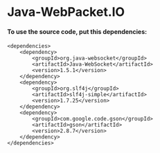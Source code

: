 # Java-WebPacket.IO

#### To use the source code, put this dependencies:

	<dependencies>
		<dependency>
			<groupId>org.java-websocket</groupId>
			<artifactId>Java-WebSocket</artifactId>
			<version>1.5.1</version>
		</dependency>
		<dependency>
			<groupId>org.slf4j</groupId>
			<artifactId>slf4j-simple</artifactId>
			<version>1.7.25</version>
		</dependency>
		<dependency>
			<groupId>com.google.code.gson</groupId>
			<artifactId>gson</artifactId>
			<version>2.8.7</version>
		</dependency>
	</dependencies>
